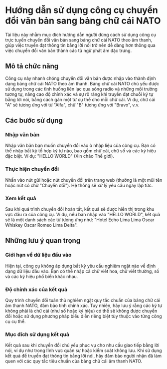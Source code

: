# Hướng dẫn sử dụng công cụ chuyển đổi văn bản sang bảng chữ cái NATO

Tài liệu này nhằm mục đích hướng dẫn người dùng cách sử dụng công cụ trực tuyến chuyển đổi văn bản sang bảng chữ cái NATO theo âm thanh, giúp việc truyền đạt thông tin bằng lời nói trở nên dễ dàng hơn thông qua việc chuyển đổi văn bản thành các từ ngữ phát âm đặc trưng.

## Mô tả chức năng

Công cụ này nhanh chóng chuyển đổi văn bản được nhập vào thành định dạng bảng chữ cái NATO theo âm thanh. Bảng chữ cái NATO chủ yếu được sử dụng trong các tình huống liên lạc qua sóng radio và những môi trường tương tự, nâng cao độ chính xác và sự rõ ràng khi truyền đạt chuỗi ký tự bằng lời nói, bằng cách gán một từ cụ thể cho mỗi chữ cái. Ví dụ, chữ cái "A" sẽ tương ứng với từ "Alfa", chữ "B" tương ứng với "Bravo", v.v.

## Các bước sử dụng

### Nhập văn bản
Nhập văn bản bạn muốn chuyển đổi vào ô nhập liệu của công cụ. Bạn có thể nhập bất kỳ tổ hợp ký tự nào, bao gồm chữ cái, chữ số và các ký hiệu đặc biệt. Ví dụ: "HELLO WORLD" (Xin chào Thế giới).

### Thực hiện chuyển đổi
Nhấn vào nút gửi hoặc nút chuyển đổi trên trang web (thường là một mũi tên hoặc nút có chữ "Chuyển đổi"). Hệ thống sẽ xử lý yêu cầu ngay lập tức.

### Xem kết quả
Sau khi quá trình chuyển đổi hoàn tất, kết quả sẽ được hiển thị trong khu vực đầu ra của công cụ. Ví dụ, nếu bạn nhập vào "HELLO WORLD", kết quả sẽ là một danh sách các từ tương ứng như: "Hotel Echo Lima Lima Oscar Whiskey Oscar Romeo Lima Delta".

## Những lưu ý quan trọng

### Giới hạn về dữ liệu đầu vào
Hiện tại, công cụ không áp dụng bất kỳ yêu cầu nghiêm ngặt nào về định dạng dữ liệu đầu vào. Bạn có thể nhập cả chữ viết hoa, chữ viết thường, số và các ký hiệu phổ biến khác nhau.

### Độ chính xác của kết quả
Quy trình chuyển đổi tuân thủ nghiêm ngặt quy tắc chuẩn của bảng chữ cái âm thanh NATO, đảm bảo tính chính xác. Tuy nhiên, hãy lưu ý rằng các ký tự không phải là chữ cái (như số hoặc ký hiệu) có thể sẽ không được chuyển đổi hoặc sử dụng phương pháp biểu diễn riêng biệt tùy thuộc vào từng công cụ cụ thể.

### Mục đích sử dụng kết quả
Kết quả sau khi chuyển đổi chủ yếu phục vụ cho nhu cầu giao tiếp bằng lời nói, ví dụ như trong lĩnh vực quân sự hoặc kiểm soát không lưu. Khi sử dụng kết quả để truyền đạt thông tin bằng lời nói, hãy đảm bảo người nhận đã làm quen với các quy tắc tiêu chuẩn của bảng chữ cái âm thanh NATO.